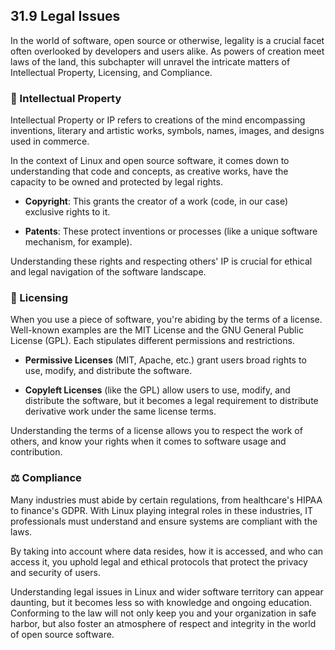 ## 31.9 Legal Issues

In the world of software, open source or otherwise, legality is a crucial facet often overlooked by developers and users alike. As powers of creation meet laws of the land, this subchapter will unravel the intricate matters of Intellectual Property, Licensing, and Compliance.

### 📓 Intellectual Property

Intellectual Property or IP refers to creations of the mind encompassing inventions, literary and artistic works, symbols, names, images, and designs used in commerce.

In the context of Linux and open source software, it comes down to understanding that code and concepts, as creative works, have the capacity to be owned and protected by legal rights.

- **Copyright**: This grants the creator of a work (code, in our case) exclusive rights to it.

- **Patents**: These protect inventions or processes (like a unique software mechanism, for example).

Understanding these rights and respecting others' IP is crucial for ethical and legal navigation of the software landscape.

### 📝 Licensing

When you use a piece of software, you're abiding by the terms of a license. Well-known examples are the MIT License and the GNU General Public License (GPL). Each stipulates different permissions and restrictions.

- **Permissive Licenses** (MIT, Apache, etc.) grant users broad rights to use, modify, and distribute the software.

- **Copyleft Licenses** (like the GPL) allow users to use, modify, and distribute the software, but it becomes a legal requirement to distribute derivative work under the same license terms.

Understanding the terms of a license allows you to respect the work of others, and know your rights when it comes to software usage and contribution.

### ⚖️ Compliance

Many industries must abide by certain regulations, from healthcare's HIPAA to finance's GDPR. With Linux playing integral roles in these industries, IT professionals must understand and ensure systems are compliant with the laws.

By taking into account where data resides, how it is accessed, and who can access it, you uphold legal and ethical protocols that protect the privacy and security of users.

Understanding legal issues in Linux and wider software territory can appear daunting, but it becomes less so with knowledge and ongoing education. Conforming to the law will not only keep you and your organization in safe harbor, but also foster an atmosphere of respect and integrity in the world of open source software.